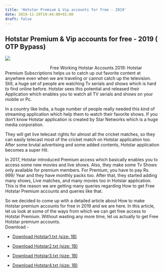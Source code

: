 ```yaml
---
title: 'Hotstar Premium & Vip accounts for free - 2019'
date: 2019-11-29T19:44:00+01:00
draft: false
---
```


**Hotstar Premium & Vip accounts for free - 2019 ( OTP Bypass)**
----------------------------------------------------------------

[![](https://1.bp.blogspot.com/-Y-KTy3cesbI/XeFjku6W2-I/AAAAAAAABbA/BDO_fJiNbN0d8kJEK33UzASxVBLRa7ahQCNcBGAsYHQ/s1600/unnamed.jpg)](https://1.bp.blogspot.com/-Y-KTy3cesbI/XeFjku6W2-I/AAAAAAAABbA/BDO_fJiNbN0d8kJEK33UzASxVBLRa7ahQCNcBGAsYHQ/s1600/unnamed.jpg)

                                     Free Working Hotstar Accounts 2019: Hotstar Premium Subscriptions helps us to catch up out favorite content at anywhere even when we are traveling or cannot catch up the television. Still, a huge set of people are watching Tv serials and shows which is hard to find online before. Hotstar sees this potential and released their Application which enables you to watch all TV serials and shows on your mobile or Pc.

  

In a country like India, a huge number of people really needed this kind of streaming application which help them to watch their favorite shows. If you don’t know Hotstar application is created by Star Networks which is a huge media corporation.

  

They will get live telecast rights for almost all the cricket matches, so they can easily telecast most of the cricket match on Hotstar application too. After some brutal advertising and some added contents, Hotstar application becomes a super Hit.

  

In 2017, Hotstar introduced Premium access which basically enables you to access some new movies and live shows. Also, they make some Tv Shows only available for premium members. For Premium, you have to pay Rs. 999/ Year and they have monthly packs too. After that, they started adding many shows, Live matches, and many movies too in Hotstar application. This is the reason we are getting many queries regarding How to get Free Hotstar Premium accounts and queries like that.

  

So we decided to come up with a detailed article about How to make Hotstar premium accounts for free in 2019 and we are here. In this article, let us look at some of the ways from which we can get free access to Hotstar Premium. Without wasting any more time, let us actually to get Free Hotstar premium accounts.  
Download -

*   [Download Hotstar1.txt (size: 1B)](https://zee.gl/GqMuI2G)

*   [Download Hotstar2.txt (size: 1B)](https://zagred.com/An32KZ)

*   [Download Hotstar3.txt (size: 1B)](https://zagred.com/6PWpF)

*   [Download Hotstar4.txt (size: 1B)](https://zagred.com/rSAPJ)
